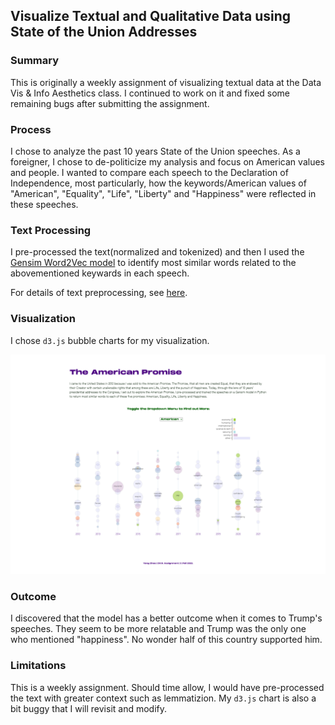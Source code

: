 ##  Visualize Textual and Qualitative Data using State of the Union Addresses

### Summary
This is originally a weekly assignment of visualizing textual data at the Data Vis & Info Aesthetics class. I continued to work on it and fixed some remaining bugs after submitting the assignment.

### Process
I chose to analyze the past 10 years State of the Union speeches. As a foreigner, I chose to de-politicize my analysis and focus on American values and people. I wanted to compare each speech to the Declaration of Independence, most particularly, how the keywords/American values of "American", "Equality", "Life", "Liberty" and "Happiness" were reflected in these speeches. 

### Text Processing
I pre-processed the text(normalized and tokenized) and then I used the [Gensim Word2Vec model](https://tedboy.github.io/nlps/generated/generated/gensim.models.Word2Vec.most_similar.html) to identify most similar words related to the abovementioned keywards in each speech.

For details of text preprocessing, see [here](https://github.com/muonius/msdv-dvia/blob/master/03-visualize-qualitative-data/data/processing.py).

### Visualization
I chose `d3.js` bubble charts for my visualization.

<img src="./Yang Zhao-03-visualize-text.png" width="800" alt="Visualization Screenshot">

### Outcome
I discovered that the model has a better outcome when it comes to Trump's speeches. They seem to be more relatable and Trump was the only one who mentioned "happiness". No wonder half of this country supported him.


### Limitations

This is a weekly assignment. Should time allow, I would have pre-processed the text with greater context such as lemmatizion. My `d3.js` chart is also a bit buggy that I will revisit and modify.
